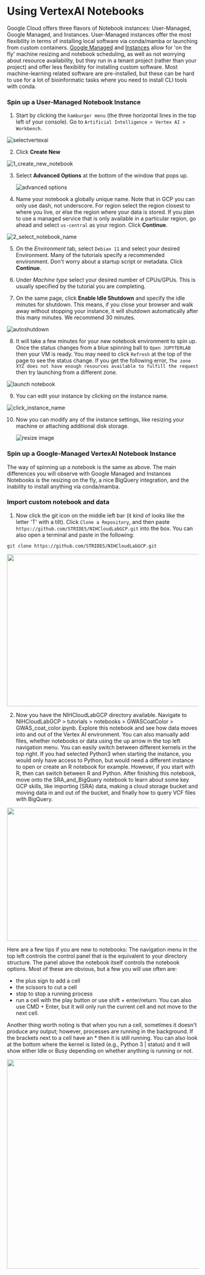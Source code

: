 # Using VertexAI Notebooks

Google Cloud offers three flavors of Notebook instances: User-Managed, Google Managed, and Instances. User-Managed instances offer the most flexibility in terms of installing local software via conda/mamba or launching from custom containers. [Google Managed](https://cloud.google.com/vertex-ai/docs/workbench/managed/introduction) and [Instances](https://cloud.google.com/vertex-ai/docs/workbench/instances/introduction) allow for 'on the fly' machine resizing and notebook scheduling, as well as not worrying about resource availability, but they run in a tenant project (rather than your project) and offer less flexibility for installing custom software. Most machine-learning related software are pre-installed, but these can be hard to use for a lot of bioinformatic tasks where you need to install CLI tools with conda.

### Spin up a User-Managed Notebook Instance
1. Start by clicking the `hamburger menu` (the three horizontal lines in the top left of your console). Go to `Artificial Intelligence > Vertex AI > Workbench`. 

  ![selectvertexai](/images/1_select_vertexAI.png)

2. Click **Create New**

  ![1_create_new_notebook](/images/1_create_new_notebook.png)

3. Select **Advanced Options** at the bottom of the window that pops up.

   ![advanced options](/images/2_select_advanced_options.png)
  
4. Name your notebook a globally unique name. Note that in GCP you can only use dash, not underscore. For region select the region closest to where you live, or else the region where your data is stored. If you plan to use a managed service that is only available in a particular region, go ahead and select `us-central` as your region. Click **Continue**.

  ![2_select_notebook_name](/images/3_select_notebook_name.png)

5. On the _Environment_ tab, select `Debian 11` and select your desired Environment. Many of the tutorials specify a recommended environment. Don't worry about a startup script or metadata. Click **Continue**.
   
6. Under _Machine type_ select your desired number of CPUs/GPUs. This is usually specified by the tutorial you are completing.
   
7. On the same page, click **Enable Idle Shutdown** and specify the idle minutes for shutdown. This means, if you close your browser and walk away without stopping your instance, it will shutdown automatically after this many minutes. We recommend 30 minutes.

  ![autoshutdown](/images/4_enable_auto_shutdown_mins.png)

8. It will take a few minutes for your new notebook environment to spin up. Once the status changes from a blue spinning ball to `Open JUPYTERLAB` then your VM is ready. You may need to click `Refresh` at the top of the page to see the status change. If you get the following error, `The zone XYZ does not have enough resources available to fulfill the request` then try launching from a different zone.

  ![launch notebook](/images/5_launch_notebooks.png)

9. You can edit your instance by clicking on the instance name.

  ![click_instance_name](/images/6_select_instance_vertexai.png)

10. Now you can modify any of the instance settings, like resizing your machine or attaching additional disk storage.

    ![resize image](/images/7_resizevertexaiimage.png)


### Spin up a Google-Managed VertexAI Notebook Instance
The way of spinning up a notebook is the same as above. The main differences you will observe with Google Managed and Instances Notebooks is the resizing on the fly, a nice BigQuery integration, and the inability to install anything via conda/mamba.

### Import custom notebook and data

1. Now click the git icon on the middle left bar (it kind of looks like the letter 'T' with a tilt). Click `Clone a Repository`, and then paste `https://github.com/STRIDES/NIHCloudLabGCP.git` into the box. You can also open a terminal and paste in the following:

```
git clone https://github.com/STRIDES/NIHCloudLabGCP.git
```

<img src="/images/1_clone_repo_gcp.png" width="550" height="400">

2. Now you have the NIHCloudLabGCP directory available. Navigate to NIHCloudLabGCP > tutorials > notebooks > GWASCoatColor > GWAS_coat_color.ipynb.
Explore this notebook and see how data moves into and out of the Vertex AI environment. You can also manually add files, whether notebooks or data using the up arrow in the top left navigation menu. You can easily switch between different kernels in the top right. If you had selected Python3 when starting the instance, you would only have access to Python, but would need a different instance to open or create an R notebook for example. However, if you start with R, then can switch between R and Python. After finishing this notebook, move onto the SRA_and_BigQuery notebook to learn about some key GCP skills, 
like importing (SRA) data, making a cloud storage bucket and moving data in and out of the bucket, and finally how to query VCF files with BigQuery.

<img src="/images/2_GWAS_notebook.png" width="550" height="350">

Here are a few tips if you are new to notebooks: The navigation menu in the top left controls the control panel that is the equivalent to your directory structure. The panel above the notebook itself controls the notebook options. Most of these are obvious, but a few you will use often are:
+ the plus sign to add a cell
+ the scissors to cut a cell
+ stop to stop a running process
+ run a cell with the play button or use shift + enter/return. You can also use CMD + Enter, but it will only run the current cell and not move to the next cell. 

Another thing worth noting is that when you run a cell, sometimes it doesn't produce any output; however, processes are running in the background. If the brackets next to a cell have an * then it is still running. You can also look at the bottom where the kernel is listed (e.g., Python 3 | status) and it will show either Idle or Busy depending on whether anything is running or not. 

<img src="/images/3_busy_cell.png" width="550" height="550">

